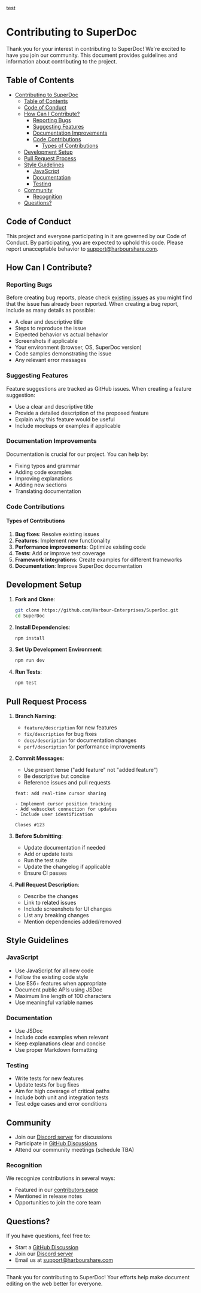 test 

# Contributing to SuperDoc

Thank you for your interest in contributing to SuperDoc! We're excited to have you join our community. This document provides guidelines and information about contributing to the project.

## Table of Contents

- [Contributing to SuperDoc](#contributing-to-superdoc)
  - [Table of Contents](#table-of-contents)
  - [Code of Conduct](#code-of-conduct)
  - [How Can I Contribute?](#how-can-i-contribute)
    - [Reporting Bugs](#reporting-bugs)
    - [Suggesting Features](#suggesting-features)
    - [Documentation Improvements](#documentation-improvements)
    - [Code Contributions](#code-contributions)
      - [Types of Contributions](#types-of-contributions)
  - [Development Setup](#development-setup)
  - [Pull Request Process](#pull-request-process)
  - [Style Guidelines](#style-guidelines)
    - [JavaScript](#javascript)
    - [Documentation](#documentation)
    - [Testing](#testing)
  - [Community](#community)
    - [Recognition](#recognition)
  - [Questions?](#questions)

## Code of Conduct

This project and everyone participating in it are governed by our Code of Conduct. By participating, you are expected to uphold this code. Please report unacceptable behavior to [support@harbourshare.com](mailto:support@harbourshare.com).

## How Can I Contribute?

### Reporting Bugs

Before creating bug reports, please check [existing issues](https://github.com/Harbour-Enterprises/SuperDoc/issues) as you might find that the issue has already been reported. When creating a bug report, include as many details as possible:

- A clear and descriptive title
- Steps to reproduce the issue
- Expected behavior vs actual behavior
- Screenshots if applicable
- Your environment (browser, OS, SuperDoc version)
- Code samples demonstrating the issue
- Any relevant error messages

### Suggesting Features

Feature suggestions are tracked as GitHub issues. When creating a feature suggestion:

- Use a clear and descriptive title
- Provide a detailed description of the proposed feature
- Explain why this feature would be useful
- Include mockups or examples if applicable

### Documentation Improvements

Documentation is crucial for our project. You can help by:

- Fixing typos and grammar
- Adding code examples
- Improving explanations
- Adding new sections
- Translating documentation

### Code Contributions

#### Types of Contributions

1. **Bug fixes**: Resolve existing issues
2. **Features**: Implement new functionality
3. **Performance improvements**: Optimize existing code
4. **Tests**: Add or improve test coverage
5. **Framework integrations**: Create examples for different frameworks
6. **Documentation**: Improve SuperDoc documentation

## Development Setup

1. **Fork and Clone**:

   ```bash
   git clone https://github.com/Harbour-Enterprises/SuperDoc.git
   cd SuperDoc
   ```

2. **Install Dependencies**:

   ```bash
   npm install
   ```

3. **Set Up Development Environment**:

   ```bash
   npm run dev
   ```

4. **Run Tests**:
   ```bash
   npm test
   ```

## Pull Request Process

1. **Branch Naming**:

   - `feature/description` for new features
   - `fix/description` for bug fixes
   - `docs/description` for documentation changes
   - `perf/description` for performance improvements

2. **Commit Messages**:

   - Use present tense ("add feature" not "added feature")
   - Be descriptive but concise
   - Reference issues and pull requests

   ```
   feat: add real-time cursor sharing

   - Implement cursor position tracking
   - Add websocket connection for updates
   - Include user identification

   Closes #123
   ```

3. **Before Submitting**:

   - Update documentation if needed
   - Add or update tests
   - Run the test suite
   - Update the changelog if applicable
   - Ensure CI passes

4. **Pull Request Description**:
   - Describe the changes
   - Link to related issues
   - Include screenshots for UI changes
   - List any breaking changes
   - Mention dependencies added/removed

## Style Guidelines

### JavaScript

- Use JavaScript for all new code
- Follow the existing code style
- Use ES6+ features when appropriate
- Document public APIs using JSDoc
- Maximum line length of 100 characters
- Use meaningful variable names

### Documentation

- Use JSDoc
- Include code examples when relevant
- Keep explanations clear and concise
- Use proper Markdown formatting

### Testing

- Write tests for new features
- Update tests for bug fixes
- Aim for high coverage of critical paths
- Include both unit and integration tests
- Test edge cases and error conditions

## Community

- Join our [Discord server](https://discord.gg/HydwD7Kq) for discussions
- Participate in [GitHub Discussions](https://github.com/Harbour-Enterprises/SuperDoc/discussions)
- Attend our community meetings (schedule TBA)

### Recognition

We recognize contributions in several ways:

- Featured in our [contributors page](https://github.com/Harbour-Enterprises/SuperDoc#contributors)
- Mentioned in release notes
- Opportunities to join the core team

## Questions?

If you have questions, feel free to:

- Start a [GitHub Discussion](https://github.com/Harbour-Enterprises/SuperDoc/discussions)
- Join our [Discord server](https://discord.gg/wjMccuygvy)
- Email us at [support@harbourshare.com](mailto:support@harbourshare.com)

---

Thank you for contributing to SuperDoc! Your efforts help make document editing on the web better for everyone.
